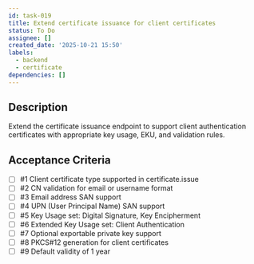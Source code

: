 ```yaml
---
id: task-019
title: Extend certificate issuance for client certificates
status: To Do
assignee: []
created_date: '2025-10-21 15:50'
labels:
  - backend
  - certificate
dependencies: []
---
```


## Description

<!-- SECTION:DESCRIPTION:BEGIN -->
Extend the certificate issuance endpoint to support client authentication certificates with appropriate key usage, EKU, and validation rules.
<!-- SECTION:DESCRIPTION:END -->

## Acceptance Criteria
<!-- AC:BEGIN -->
- [ ] #1 Client certificate type supported in certificate.issue
- [ ] #2 CN validation for email or username format
- [ ] #3 Email address SAN support
- [ ] #4 UPN (User Principal Name) SAN support
- [ ] #5 Key Usage set: Digital Signature, Key Encipherment
- [ ] #6 Extended Key Usage set: Client Authentication
- [ ] #7 Optional exportable private key support
- [ ] #8 PKCS#12 generation for client certificates
- [ ] #9 Default validity of 1 year
<!-- AC:END -->

